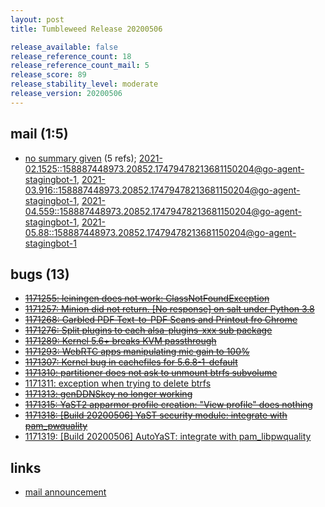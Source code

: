 ```yaml
---
layout: post
title: Tumbleweed Release 20200506

release_available: false
release_reference_count: 18
release_reference_count_mail: 5
release_score: 89
release_stability_level: moderate
release_version: 20200506
---
```


## mail (1:5)

- [no summary given](https://lists.opensuse.org/archives/list/factory@lists.opensuse.org/thread/L52JLENJOAMM4MIPEGVE2BQOB4M5RURB) (5 refs); [2021-02.1525::<158887448973.20852.17479478213681150204@go-agent-stagingbot-1>](https://lists.opensuse.org/archives/list/factory@lists.opensuse.org/thread/L52JLENJOAMM4MIPEGVE2BQOB4M5RURB), [2021-03.916::<158887448973.20852.17479478213681150204@go-agent-stagingbot-1>](https://lists.opensuse.org/archives/list/factory@lists.opensuse.org/thread/L52JLENJOAMM4MIPEGVE2BQOB4M5RURB), [2021-04.559::<158887448973.20852.17479478213681150204@go-agent-stagingbot-1>](https://lists.opensuse.org/archives/list/factory@lists.opensuse.org/thread/L52JLENJOAMM4MIPEGVE2BQOB4M5RURB), [2021-05.88::<158887448973.20852.17479478213681150204@go-agent-stagingbot-1>](https://lists.opensuse.org/archives/list/factory@lists.opensuse.org/thread/L52JLENJOAMM4MIPEGVE2BQOB4M5RURB)

## bugs (13)

<!--more-->

- ~~[1171255: leiningen does not work: ClassNotFoundException](https://bugzilla.opensuse.org/show_bug.cgi?id=1171255)~~
- ~~[1171257: Minion did not return. \[No response\] on salt under Python 3.8](https://bugzilla.opensuse.org/show_bug.cgi?id=1171257)~~
- ~~[1171268: Garbled PDF Text-to-PDF Scans and Printout fro Chrome](https://bugzilla.opensuse.org/show_bug.cgi?id=1171268)~~
- ~~[1171276: Split plugins to each alsa-plugins-xxx sub package](https://bugzilla.opensuse.org/show_bug.cgi?id=1171276)~~
- ~~[1171289: Kernel 5.6+ breaks KVM passthrough](https://bugzilla.opensuse.org/show_bug.cgi?id=1171289)~~
- ~~[1171293: WebRTC apps manipulating mic gain to 100%](https://bugzilla.opensuse.org/show_bug.cgi?id=1171293)~~
- ~~[1171307: Kernel bug in cachefiles for 5.6.8-1-default](https://bugzilla.opensuse.org/show_bug.cgi?id=1171307)~~
- ~~[1171310: partitioner does not ask to unmount btrfs subvolume](https://bugzilla.opensuse.org/show_bug.cgi?id=1171310)~~
- [1171311: exception when trying to delete btrfs](https://bugzilla.opensuse.org/show_bug.cgi?id=1171311)
- ~~[1171313: genDDNSkey no longer working](https://bugzilla.opensuse.org/show_bug.cgi?id=1171313)~~
- ~~[1171315: YaST2 apparmor profile creation: "View profile" does nothing](https://bugzilla.opensuse.org/show_bug.cgi?id=1171315)~~
- ~~[1171318: \[Build 20200506\] YaST security module: integrate with pam_pwquality](https://bugzilla.opensuse.org/show_bug.cgi?id=1171318)~~
- [1171319: \[Build 20200506\] AutoYaST: integrate with pam_libpwquality](https://bugzilla.opensuse.org/show_bug.cgi?id=1171319)



## links

- [mail announcement](https://lists.opensuse.org/archives/list/factory@lists.opensuse.org/thread/L52JLENJOAMM4MIPEGVE2BQOB4M5RURB)
